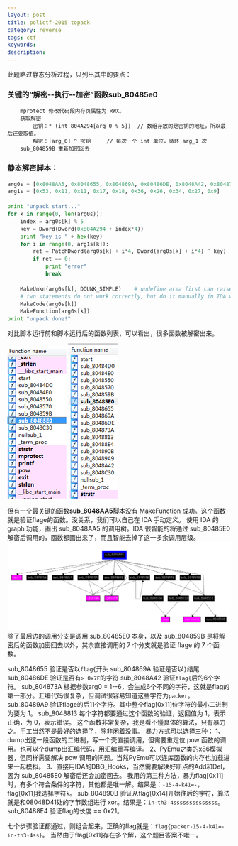 ```yaml
---
layout: post
title: polictf-2015 topack
category: reverse
tags: ctf
keywords: 
description: 
---
```


此题略过静态分析过程，只列出其中的要点：

### 关键的“解密--执行--加密”函数**sub_80485e0**

```
	mprotect 修改代码段内存页属性为 RWX。
	获取解密
		密钥：* (int_804A294[arg_0 % 5])  // 数组存放的是密钥的地址，所以最后还要取值。
		解密：[arg_0] ^ 密钥 	// 每次一个 int 单位，循环 arg_1 次
	sub_804859B	重新加密回去
```

### 静态解密脚本：

```python
arg0s = [0x8048AA5, 0x8048655, 0x804869A, 0x80486DE, 0x8048A42, 0x804873A, 0x80489A9, 0x8048813, 0x804890B, 0x80488E4]
arg1s = [0x53, 0x11, 0x11, 0x17, 0x18, 0x36, 0x26, 0x34, 0x27, 0x9]

print "unpack start..."
for k in range(0, len(arg0s)):
	index = arg0s[k] % 5
	key = Dword(Dword(0x804A294 + index*4))
	print "key is " + hex(key)
	for i in range(0, arg1s[k]):
		ret = PatchDword(arg0s[k] + i*4, Dword(arg0s[k] + i*4) ^ key)
		if ret == 0:
			print "error"
			break

	MakeUnkn(arg0s[k], DOUNK_SIMPLE)	# undefine area first can raise posiblity of succession of MakeFunction.
	# two statements do not work correctly, but do it manually in IDA will work fine.
	MakeCode(arg0s[k])
	MakeFunction(arg0s[k])
print "unpack done!"
```

对比脚本运行前和脚本运行后的函数列表，可以看出，很多函数被解密出来。

![图1](/public/img/2015-08-14-polictf-2015-topack-1.PNG)   ![图2](/public/img/2015-08-14-polictf-2015-topack-2.PNG)

但有一个最关键的函数**sub_8048AA5**脚本没有 MakeFunction 成功。这个函数就是验证flage的函数。没关系，我们可以自己在 IDA 手动定义。
使用 IDA 的 graph 功能，画出 sub_8048AA5 的调用树。IDA 很智能的将通过 sub_80485E0 解密后调用的，函数都画出来了，而且智能去掉了这一多余调用层级。
![图3](/public/img/2015-08-14-polictf-2015-topack-3.PNG)
除了最后边的调用分支是调用 sub_80485E0 本身，以及 sub_804859B 是将解密后的函数加密回去以外，其余直接调用的 7 个分支就是验证 flage 的 7 个函数。

sub_8048655		验证是否以`flag{`开头
sub_804869A		验证是否以`}`结尾
sub_80486DE		验证是否有`> 0x7F`的字符
sub_8048A42		验证`flag{`后的6个字符。
	sub_804873A		根据参数arg0 = 1--6，会生成6个不同的字符，这就是flag的第一部分。汇编代码很复杂，但调试很容易知道这些字符为`packer`。
sub_80489A9		验证flage的后11个字符。其中整个flag[0x11]位字符的最小二进制为要为 1。
	sub_8048813		每个字符都要通过这个函数的验证，返回值为 1，表示正确，为 0，表示错误。
					这个函数非常复杂，我是看不懂具体的算法，只有暴力之。手工当然不是最好的选择了，除非闲着没事。
					暴力方式可以选择三种：
						1、dump出这一段函数的二进制，写一个壳直接调用，但需要重定位 pow 函数的调用。也可以个dump出汇编代码，用汇编重写编译。
						2、PyEmu之类的x86模拟器，但同样需要解决 pow 调用的问题。当然PyEmu可以连库函数的内存也加载进来一起模拟。
						3、直接用IDA的DBG_Hooks，当然需要解决好断点的Add和Del，因为 sub_80485E0 解密后还会加密回去。
					我用的第三种方法，暴力flag[0x11]时，有多个符合条件的字符，其他都是唯一解。结果是：`-15-4-k41=-`，flag[0x11]我选择字符`k`。
sub_804890B		验证从flag[0x14]开始往后的字符，算法就是和08048D41处的字节数组进行 xor。结果是：`in-th3-4ssssssssssssss`。
sub_80488E4		验证flag的长度 == 0x21。

七个步骤验证都通过，则组合起来，正确的flag就是：`flag{packer-15-4-k41=-in-th3-4ss}`。
当然由于flag[0x11]存在多个解，这个题目答案不唯一。